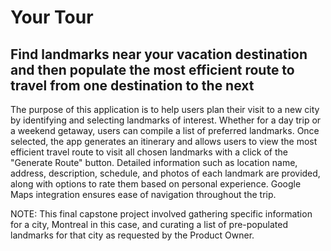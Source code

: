 # Your Tour


## Find landmarks near your vacation destination and then populate the most efficient route to travel from one destination to the next 


The purpose of this application is to help users plan their visit to a new city by identifying and selecting landmarks of interest. Whether for a day trip or a weekend getaway, users can compile a list of preferred landmarks. Once selected, the app generates an itinerary and allows users to view the most efficient travel route to visit all chosen landmarks with a click of the "Generate Route" button. Detailed information such as location name, address, description, schedule, and photos of each landmark are provided, along with options to rate them based on personal experience. Google Maps integration ensures ease of navigation throughout the trip.


NOTE: This final capstone project involved gathering specific information for a city, Montreal in this case, and curating a list of pre-populated landmarks for that city as requested by the Product Owner.

